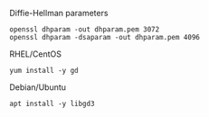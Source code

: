 Diffie-Hellman parameters
```
openssl dhparam -out dhparam.pem 3072
openssl dhparam -dsaparam -out dhparam.pem 4096
```

RHEL/CentOS
```
yum install -y gd
```

Debian/Ubuntu
```
apt install -y libgd3
```

